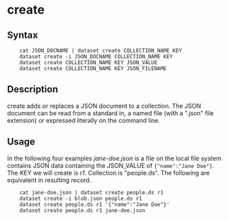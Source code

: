 
create
======

Syntax
------

~~~shell
    cat JSON_DOCNAME | dataset create COLLECTION_NAME KEY
    dataset create -i JSON_DOCNAME COLLECTION_NAME KEY
    dataset create COLLECTION_NAME KEY JSON_VALUE
    dataset create COLLECTION_NAME KEY JSON_FILENAME
~~~

Description
-----------

create adds or replaces a JSON document to a collection. The JSON 
document can be read from a standard in, a named file (with a 
".json" file extension) or expressed literally on the command line.

Usage
-----

In the following four examples *jane-doe.json* is a file on the 
local file system contains JSON data containing the JSON_VALUE 
of `{"name":"Jane Doe"}`.  The KEY we will create is _r1_. 
Collection is "people.ds".  The following are equivalent in 
resulting record.

~~~shell
    cat jane-doe.json | dataset create people.ds r1
    dataset create -i blob.json people.ds r1
    dataset create people.ds r1 '{"name":"Jane Doe"}'
    dataset create people.ds r1 jane-doe.json
~~~

